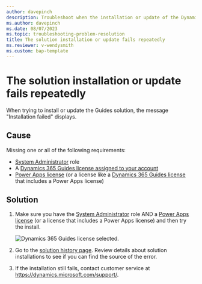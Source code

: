 ```yaml
---
author: davepinch
description: Troubleshoot when the installation or update of the Dynamics 365 Guides solution fails
ms.author: davepinch
ms.date: 08/07/2023
ms.topic: troubleshooting-problem-resolution
title: The solution installation or update fails repeatedly
ms.reviewer: v-wendysmith
ms.custom: bap-template
---
```


# The solution installation or update fails repeatedly

When trying to install or update the Guides solution, the message "Installation failed" displays.

## Cause

Missing one or all of the following requirements:

- [System Administrator](/power-platform/admin/database-security) role
- A [Dynamics 365 Guides license assigned to your account](add-users.md#assign-a-dynamics-365-guides-license-to-an-existing-user)
- [Power Apps license](/power-platform/admin/signup-question-and-answer) (or a license like a [Dynamics 365 Guides license](setup-step-one.md) that includes a Power Apps license)

## Solution

1. Make sure you have the [System Administrator](/power-platform/admin/database-security) role AND a [Power Apps license](/power-platform/admin/signup-question-and-answer) (or a license that includes a Power Apps license) and then try the install.

   ![Dynamics 365 Guides license selected.](media/dynamics-365-guides-license.PNG "Dynamics 365 Guides license selected")

1. Go to the [solution history page](/power-apps/maker/data-platform/solution-history). Review details about solution installations to see if you can find the source of the error.

1. If the installation still fails, contact customer service at <https://dynamics.microsoft.com/support/>.